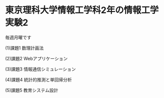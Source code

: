 # 東京理科大学情報工学科2年の情報工学実験2

毎週月曜です

(1)課題1 数理計画法

(2)課題2 Webアプリケーション

(3)課題3 情報通信シミュレーション

(4)課題4 統計的推測と単回帰分析

(5)課題5 教育システム設計
